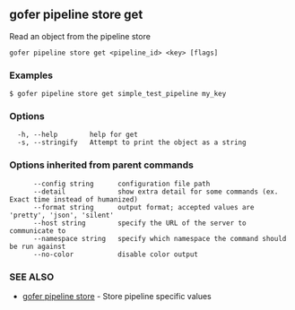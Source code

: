 ## gofer pipeline store get

Read an object from the pipeline store

```
gofer pipeline store get <pipeline_id> <key> [flags]
```

### Examples

```
$ gofer pipeline store get simple_test_pipeline my_key
```

### Options

```
  -h, --help        help for get
  -s, --stringify   Attempt to print the object as a string
```

### Options inherited from parent commands

```
      --config string      configuration file path
      --detail             show extra detail for some commands (ex. Exact time instead of humanized)
      --format string      output format; accepted values are 'pretty', 'json', 'silent'
      --host string        specify the URL of the server to communicate to
      --namespace string   specify which namespace the command should be run against
      --no-color           disable color output
```

### SEE ALSO

- [gofer pipeline store](gofer_pipeline_store.md) - Store pipeline specific values
